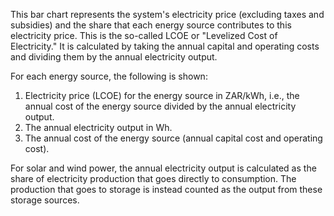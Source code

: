 This bar chart represents the system's electricity price (excluding taxes and subsidies) and the share that each energy source contributes to this electricity price. This is the so-called LCOE or "Levelized Cost of Electricity." It is calculated by taking the annual capital and operating costs and dividing them by the annual electricity output.

For each energy source, the following is shown:

1. Electricity price (LCOE) for the energy source in ZAR/kWh, i.e., the annual cost of the energy source divided by the annual electricity output.
2. The annual electricity output in Wh.
3. The annual cost of the energy source (annual capital cost and operating cost).

For solar and wind power, the annual electricity output is calculated as the share of electricity production that goes directly to consumption. The production that goes to storage is instead counted as the output from these storage sources.
